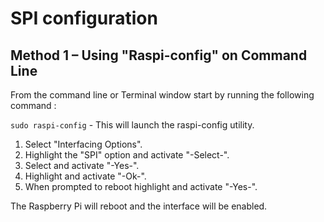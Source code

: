 # SPI configuration
## Method 1 – Using "Raspi-config" on Command Line
From the command line or Terminal window start by running the following command :

`sudo raspi-config` - This will launch the raspi-config utility.

1. Select "Interfacing Options".
2. Highlight the "SPI" option and activate "-Select-".
3. Select and activate "-Yes-".
4. Highlight and activate "-Ok-".
5. When prompted to reboot highlight and activate "-Yes-".

The Raspberry Pi will reboot and the interface will be enabled.
